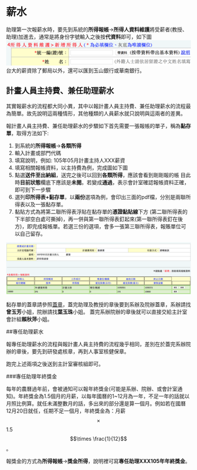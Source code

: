 # 薪水
 助理第一次報薪水時，要先到系統的**所得報帳**→**所得人資料維護**將受薪者(教授、助理)加進去，通常是將身份字號輸入之後按**代資料**即可，如下圖
 ![新增所得人](./figure/addearn.png)
台大的薪資除了郵局以外，還可以匯到玉山銀行或華南銀行。


## 計畫人員主持費、兼任助理薪水

其實報薪水的流程都大同小異，其中以報計畫人員主持費、兼任助理薪水的流程最 為簡單。故先說明這兩種情形，其他種類的人員薪水就只說明與這兩者的差異。

報計畫人員主持費、兼任助理薪水的步驟如下首先需要一張報帳的單子，稱為**黏存單**，取得方法如下:

1. 到系統的**所得報帳**→**各類所得**
2. 輸入計畫或部門代碼
3. 填寫說明，例如: 105年05月計畫主持人XXX薪資 
4. 填寫相關報帳資料，以主持費為例，完成圖如下圖
5. 點選**送件至出納組**，送完之後可以回到**各類所得**，應該會看到剛剛報的帳 目此時**目前狀態**欄底下應該是**未閱**。若變成**通過**，表示會計室確認報帳資料正確，即可到下一步驟
6. 選列**印所得表+黏存單**，以**兩份**選項為例，會印出三面的pdf檔，分別是兩聯所得表以及一張黏存單。
7. 黏貼方式為將第二聯所得表浮貼在黏存單的**憑證黏貼線**下方 (第二聯所得表的下半部空白處可撕掉)，再一併與第一聯所得表釘起來(第一聯所得表釘在後方)，即完成報帳單。若選三份的選項，會多一張第三聯所得表，報賬單位可以自己留存。

![計畫主持費範例](./figure/example.png)

  黏存單的蓋章請參照[蓋章](./reimburse-stamp.md)，蓋完助理及教授的章後要到系辦及院辦蓋章，系辦請找**曾玉芳**小姐，院辦請找**葉玉珠**小姐。
  蓋完系辦院辦的章後就可以直接交給主計室會計組**賴秋萍**小姐。
  
##專任助理薪水

報專任助理薪水的流程與報計畫人員主持費的流程幾乎相同，差別在於蓋完系辦院辦的章後，要先到研發處核章，再到人事室核健保章。

  跑完上述兩項之後送到主計室審核組即可。
  
###專任助理年終獎金

每年的農曆過年前，會被通知可以報年終獎金(可能是系辦、院辦、或會計室通知)。年終獎金為1.5個月的月薪，以每年國曆的1~12月為一年，不足一年的話就以月照比例算。就任未滿整數月的話，多出來的部分還是算一個月。例如若在國曆12月20日就任，任期不足一個月，年終獎金為：月薪$$\times$$1.5$$\times \frac{1}{12}$$。

報獎金的方式為**所得報帳**→**獎金所得**，說明裡可寫**專任助理XXX105年年終獎金**。